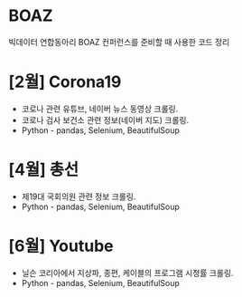 # BOAZ  
빅데이터 연합동아리 BOAZ 컨퍼런스를 준비할 때 사용한 코드 정리  

# [2월] Corona19  
- 코로나 관련 유튜브, 네이버 뉴스 동영상 크롤링.  
- 코로나 검사 보건소 관련 정보(네이버 지도) 크롤링.  
- Python - pandas, Selenium, BeautifulSoup  

# [4월] 총선  
- 제19대 국회의원 관련 정보 크롤링.  
- Python - pandas, Selenium, BeautifulSoup

# [6월] Youtube  
- 닐슨 코리아에서 지상파, 종편, 케이블의 프로그램 시청률 크롤링.  
- Python - pandas, Selenium, BeautifulSoup
